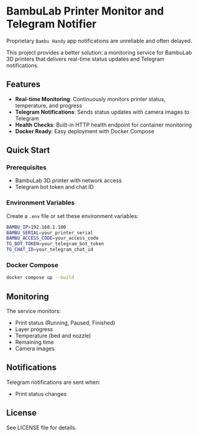 # BambuLab Printer Monitor and Telegram Notifier

Proprietary `Bambu Handy` app notifications are unreliable and often delayed.

This project provides a better solution: a monitoring service for BambuLab 3D printers that delivers real-time status updates and Telegram notifications.

## Features

- **Real-time Monitoring**: Continuously monitors printer status, temperature, and progress
- **Telegram Notifications**: Sends status updates with camera images to Telegram
- **Health Checks**: Built-in HTTP health endpoint for container monitoring
- **Docker Ready**: Easy deployment with Docker Compose

## Quick Start

### Prerequisites

- BambuLab 3D printer with network access
- Telegram bot token and chat ID

### Environment Variables

Create a `.env` file or set these environment variables:

```bash
BAMBU_IP=192.168.1.100
BAMBU_SERIAL=your_printer_serial
BAMBU_ACCESS_CODE=your_access_code
TG_BOT_TOKEN=your_telegram_bot_token
TG_CHAT_ID=your_telegram_chat_id
```

### Docker Compose

```bash
docker compose up --build
```

## Monitoring

The service monitors:
- Print status (Running, Paused, Finished)
- Layer progress
- Temperature (bed and nozzle)
- Remaining time
- Camera images

## Notifications

Telegram notifications are sent when:
- Print status changes


## License

See LICENSE file for details.